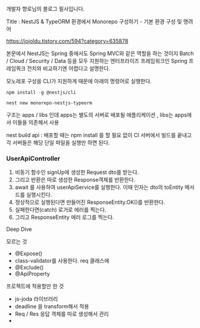 개발자 향로님의 블로그 필사입니다.

Title : NestJS & TypeORM 환경에서 Monorepo 구성하기 - 기본 환경 구성 및 명려어

https://jojoldu.tistory.com/594?category=635878

본문에서 NestJS는 Spring 중에서도 Spring MVC와 같은 역할을 하는 것이지 Batch / Cloud / Security / Data 등을 모두 지원하는 엔터프라이즈 프레임워크인 Spring 프레임쿼크 전치와 비교하기엔 어렵다고 설명한다.

모노레포 구성을 CLI가 지원하게 때문에 아래의 명령어로 실행한다.

```
npm install -g @nestjs/cli
```

```
nest new monorepo-nestjs-typeorm
```

구조는 apps / libs 인데 apps는 별도의 서버로 배포될 애플리케이션 , libs는 apps에서 이들을 의존해서 사용

nest build api : 배포할 때는 npm install 를 할 필요 없이 CI 서버에서 빌드를 끝내고 각 서버들은 해당 단일 파일을 실행만 하면 된다.

### UserApiController

1. 비동기 함수인 signUp에 생성한 Request dto를 받는다.
2. 그리고 반환은 따로 생성한 Response객체를 반환한다.
3. await 를 사용하여 userApiService를 실행한다. 이때 인자는 dto의 toEntity 메서드를 실행시킨다.
4. 정상적으로 실행된다면 만들어진 ResponseEntity.OK()를 반환한다.
5. 실패한다면(catch) 로거로 에러를 찍는다.
6. 그리고 ResponseEntity 에러 로그를 찍는다.

Deep Dive

모르는 것

- @Expose()
- class-validator를 사용한다. req 클래스에
- @Exclude()
- @ApiProperty

프로젝트에 적용할만 한 것

- js-joda 라이브러리
- deadline 을 transform해서 적용
- Req / Res 응답 객체를 따로 생성해서 관리
-
